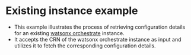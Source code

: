 # Existing instance example

- This example illustrates the process of retrieving configuration details for an existing [watsonx orchestrate](https://github.com/terraform-ibm-modules/terraform-ibm-watsonx-orchestrate) instance.
- It accepts the CRN of the watsonx orchestrate instance as input and utilizes it to fetch the corresponding configuration details.
